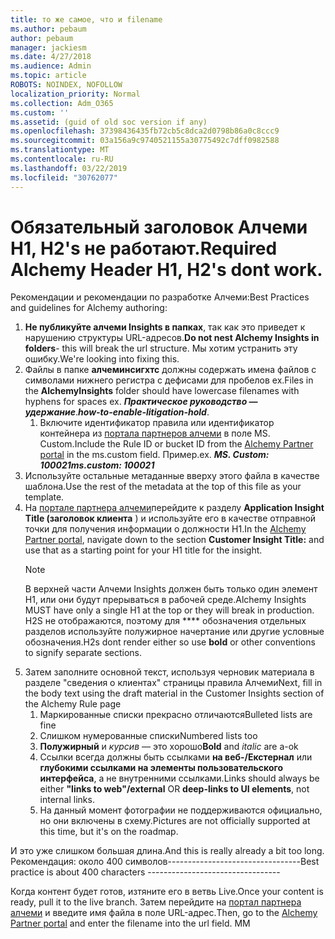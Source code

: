 ```yaml
---
title: то же самое, что и filename
ms.author: pebaum
author: pebaum
manager: jackiesm
ms.date: 4/27/2018
ms.audience: Admin
ms.topic: article
ROBOTS: NOINDEX, NOFOLLOW
localization_priority: Normal
ms.collection: Adm_O365
ms.custom: ''
ms.assetid: (guid of old soc version if any)
ms.openlocfilehash: 37398436435fb72cb5c8dca2d0798b86a0c8ccc9
ms.sourcegitcommit: 03a156a9c9740521155a30775492c7dff0982588
ms.translationtype: MT
ms.contentlocale: ru-RU
ms.lasthandoff: 03/22/2019
ms.locfileid: "30762077"
---
```

# <a name="required-alchemy-header-h1-h2s-dont-work"></a><span data-ttu-id="2e6a9-102">Обязательный заголовок Алчеми H1, H2's не работают.</span><span class="sxs-lookup"><span data-stu-id="2e6a9-102">Required Alchemy Header H1, H2's dont work.</span></span>
<span data-ttu-id="2e6a9-103">Рекомендации и рекомендации по разработке Алчеми:</span><span class="sxs-lookup"><span data-stu-id="2e6a9-103">Best Practices and guidelines for Alchemy authoring:</span></span>

1. <span data-ttu-id="2e6a9-104">**Не публикуйте алчеми Insights в папках**, так как это приведет к нарушению структуры URL-адресов.</span><span class="sxs-lookup"><span data-stu-id="2e6a9-104">**Do not nest Alchemy Insights in folders**- this will break the url structure.</span></span> <span data-ttu-id="2e6a9-105">Мы хотим устранить эту ошибку.</span><span class="sxs-lookup"><span data-stu-id="2e6a9-105">We're looking into fixing this.</span></span>
1. <span data-ttu-id="2e6a9-106">Файлы в папке **алчеминсигхтс** должны содержать имена файлов с символами нижнего регистра с дефисами для пробелов ex.</span><span class="sxs-lookup"><span data-stu-id="2e6a9-106">Files in the **AlchemyInsights** folder should have lowercase filenames with hyphens for spaces ex.</span></span> <span data-ttu-id="2e6a9-107">***Практическое руководство — удержание***.</span><span class="sxs-lookup"><span data-stu-id="2e6a9-107">***how-to-enable-litigation-hold***.</span></span>
    1. <span data-ttu-id="2e6a9-108">Включите идентификатор правила или идентификатор контейнера из [портала партнеров алчеми](https://alchemyportal.azurewebsites.net) в поле MS. Custom.</span><span class="sxs-lookup"><span data-stu-id="2e6a9-108">Include the Rule ID or bucket ID from the [Alchemy Partner portal](https://alchemyportal.azurewebsites.net) in the ms.custom field.</span></span> <span data-ttu-id="2e6a9-109">Пример.</span><span class="sxs-lookup"><span data-stu-id="2e6a9-109">ex.</span></span> <span data-ttu-id="2e6a9-110">***MS. Custom: 100021***</span><span class="sxs-lookup"><span data-stu-id="2e6a9-110">***ms.custom: 100021***</span></span>
1. <span data-ttu-id="2e6a9-111">Используйте остальные метаданные вверху этого файла в качестве шаблона.</span><span class="sxs-lookup"><span data-stu-id="2e6a9-111">Use the rest of the metadata at the top of this file as your template.</span></span>
1. <span data-ttu-id="2e6a9-112">На [портале партнера алчеми](https://alchemyportal.azurewebsites.net)перейдите к разделу **Application Insight Title (заголовок клиента** ) и используйте его в качестве отправной точки для получения информации о должности H1.</span><span class="sxs-lookup"><span data-stu-id="2e6a9-112">In the [Alchemy Partner portal](https://alchemyportal.azurewebsites.net), navigate down to the section **Customer Insight Title:** and use that as a starting point for your H1 title for the insight.</span></span> 
    > [!NOTE]
    > <span data-ttu-id="2e6a9-113">В верхней части Алчеми Insights должен быть только один элемент H1, или они будут прерываться в рабочей среде.</span><span class="sxs-lookup"><span data-stu-id="2e6a9-113">Alchemy Insights MUST have only a single H1 at the top or they will break in production.</span></span> <span data-ttu-id="2e6a9-114">H2S не отображаются, поэтому для \*\*\*\* обозначения отдельных разделов используйте полужирное начертание или другие условные обозначения.</span><span class="sxs-lookup"><span data-stu-id="2e6a9-114">H2s dont render either so use **bold** or other conventions to signify separate sections.</span></span>
1. <span data-ttu-id="2e6a9-115">Затем заполните основной текст, используя черновик материала в разделе "сведения о клиентах" страницы правила Алчеми</span><span class="sxs-lookup"><span data-stu-id="2e6a9-115">Next, fill in the body text using the draft material in the Customer Insights section of the Alchemy Rule page</span></span>
    1. <span data-ttu-id="2e6a9-116">Маркированные списки прекрасно отличаются</span><span class="sxs-lookup"><span data-stu-id="2e6a9-116">Bulleted lists are fine</span></span>
    1. <span data-ttu-id="2e6a9-117">Слишком нумерованные списки</span><span class="sxs-lookup"><span data-stu-id="2e6a9-117">Numbered lists too</span></span>
    1. <span data-ttu-id="2e6a9-118">**Полужирный** и *курсив* — это хорошо</span><span class="sxs-lookup"><span data-stu-id="2e6a9-118">**Bold** and *italic* are a-ok</span></span>
    1. <span data-ttu-id="2e6a9-119">Ссылки всегда должны быть ссылками **на веб-/Екстернал** или **глубокими ссылками на элементы пользовательского интерфейса**, а не внутренними ссылками.</span><span class="sxs-lookup"><span data-stu-id="2e6a9-119">Links should always be either **"links to web"/external** OR **deep-links to UI elements**, not internal links.</span></span>
    1. <span data-ttu-id="2e6a9-120">На данный момент фотографии не поддерживаются официально, но они включены в схему.</span><span class="sxs-lookup"><span data-stu-id="2e6a9-120">Pictures are not officially supported at this time, but it's on the roadmap.</span></span>

<span data-ttu-id="2e6a9-121">И это уже слишком большая длина.</span><span class="sxs-lookup"><span data-stu-id="2e6a9-121">And this is really already a bit too long.</span></span> <span data-ttu-id="2e6a9-122">Рекомендация: около 400 символов---------------------------------</span><span class="sxs-lookup"><span data-stu-id="2e6a9-122">Best practice is about 400 characters ---------------------------------</span></span>

<span data-ttu-id="2e6a9-123">Когда контент будет готов, изтяните его в ветвь Live.</span><span class="sxs-lookup"><span data-stu-id="2e6a9-123">Once your content is ready, pull it to the live branch.</span></span> <span data-ttu-id="2e6a9-124">Затем перейдите на [портал партнера алчеми](https://alchemyportal.azurewebsites.net) и введите имя файла в поле URL-адрес.</span><span class="sxs-lookup"><span data-stu-id="2e6a9-124">Then, go to the [Alchemy Partner portal](https://alchemyportal.azurewebsites.net) and enter the filename into the url field.</span></span> <span data-ttu-id="2e6a9-125">M</span><span class="sxs-lookup"><span data-stu-id="2e6a9-125">M</span></span>